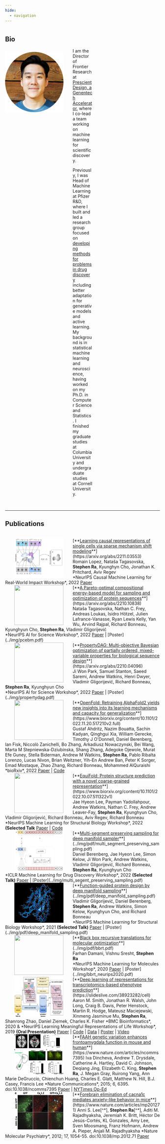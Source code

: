 ```yaml
---
hide:
  - navigation
---
```



# 
##  Bio
<style>
img {
  /* border-radius: 50%; */
  display: block;
  margin-left: auto;
  margin-right: auto;
}
</style>

<style>
    img {
    /* border-radius: 50%; */
    /* display: block;
    /* padding: 7px; */
    /* margin-left: auto;
    margin-right: auto; */
    float: left;
    }
</style>

<img src="../img/profile.png" alt="profile" style="width:190px;height:196px; margin-top:12px; margin-right:15px;" />


<div style="text-align:left; vertical-align: left; padding:0px 220px;">
<p>
I am the Director of Frontier Research at <a href="https://www.gene.com/prescient">Prescient Design, a Genentech Accelerator</a>, where I co-lead a team working on machine learning for scientific discovery. 
</p>
<p>
Previously, I was Head of Machine Learning at Pfizer R&D, where I built and led a research group focused on <a href="https://insights.pfizer.com/pfizer-is-using-ai-to-discover-breakthrough-medicines">developing methods for problems in drug discovery</a> including better adaptation for generative models and active learning. My background is in statistical machine learning and neuroscience, having worked on my Ph.D. in Computer Science and Statistics. I finished my graduate studies at Columbia University and undergraduate studies at Cornell University.
</p>
</div>
<br>

----

## Publications

<br>

<img src="../img/sparse.png" style="height:130px; width:160px; margin-top:0px; margin-left:30px; margin-right:30px;">
[**<ins>Learning causal representations of single cells via sparse mechanism shift modeling</ins>**](https://arxiv.org/abs/2211.03553)
<br>
Romain Lopez, Nataša Tagasovska, <b>Stephen Ra</b>, Kyunghyn Cho, Jonathan K. Pritchard, Aviv Regev
<br>
*NeurIPS Causal Machine Learning for Real-World Impact Workshop*, 2022 
<a href="https://arxiv.org/abs/2211.03553">Paper</a>

<br>

<img src="../img/pcebm.png" style="height:130px; width:160px; margin-top:0px; margin-left:30px; margin-right:30px;">
[**<ins>A Pareto-optimal compositional energy-based model for sampling and optimization of protein sequences</ins>**](https://arxiv.org/abs/2210.10838)
<br>
Nataša Tagasovska, Nathan C. Frey, Andreas Loukas, Isidro Hötzel, Julien Lafrance-Vanasse, Ryan Lewis Kelly, Yan Wu, Arvind Rajpal, Richard Bonneau, Kyunghyun Cho, <b>Stephen Ra</b>, Vladimir Gligorijević
<br>
*NeurIPS AI for Science Workshop*, 2022 
<a href="https://arxiv.org/abs/2210.10838">Paper</a> | [Poster](../img/pcebm.pdf)

<br>

<img src="../img/propertydag.png" style="height:130px; width:160px; margin-top:0px; margin-left:30px; margin-right:30px;">
[**<ins>PropertyDAG: Multi-objective Bayesian optimization of partially ordered, mixed-variable properties for biological sequence design</ins>**](https://arxiv.org/abs/2210.04096)
<br>
Ji Won Park, Samuel Stanton, Saeed Saremi, Andrew Watkins, Henri Dwyer, Vladimir Gligorijević, Richard Bonneau, <b>Stephen Ra</b>, Kyunghyun Cho
<br>
*NeurIPS AI for Science Workshop*, 2022 
<a href="https://arxiv.org/abs/2210.04096">Paper</a> | [Poster](../img/propertydag.pdf)

<br>

<img src="../img/openfold.gif" style="height:130px; width:160px; margin-top:0px; margin-left:30px; margin-right:30px;">
[**<ins>OpenFold: Retraining AlphaFold2 yields new insights into its learning mechanisms and capacity for generalization</ins>**](https://www.biorxiv.org/content/10.1101/2022.11.20.517210v2.full)
<br>
Gustaf Ahdritz, Nazim Bouatta, Sachin Kadyan, Qinghgui Xia, William Gerecke, Timothy J O'Donnell, Daniel Berenberg, Ian Fisk, Niccolò Zanichelli, Bo Zhang, Arkadiusz Nowaczynski, Bei Wang, Marta M Stepniewska-Dziubinska, Shang Zhang, Adegoke Ojewole, Murat Efe Guney, Stella Biderman, Andrew M Watkins, <b>Stephen Ra</b>, Pablo Ribalta Lorenzo, Lucas Nivon, Brian Weitzner, Yih-En Andrew Ban, Peter K Sorger, Emad Mostaque, Zhao Zhang, Richard Bonneau, Mohammed AlQuraishi
<br>
*bioRxiv*, 2022  
<a href="https://www.biorxiv.org/content/10.1101/2022.11.20.517210v2.full">Paper</a> | <a href="https://github.com/aqlaboratory/openfold">Code</a>

<br>

<img src="../img/equifold.gif" style="height:130px; width:160px; margin-top:0px; margin-left:30px; margin-right:30px;">
[**<ins>EquiFold: Protein structure prediction with a novel coarse-grained representation</ins>**](https://www.biorxiv.org/content/10.1101/2022.10.07.511322v1)
<br>
Jae Hyeon Lee, Payman Yadollahpour, Andrew Watkins, Nathan C. Frey, Andrew Leaver-Fay, <b>Stephen Ra</b>, Kyunghyun Cho, Vladimir Gligorijević, Richard Bonneau, Aviv Regev, Richard Bonneau
<br>
*NeurIPS Machine Learning for Structural Biology Workshop*, 2022  <b>(Selected Talk</b>  
<a href="https://www.biorxiv.org/content/10.1101/2022.10.07.511322v1">Paper</a> | <a href="https://github.com/Genentech/equifold">Code</a>

<br>

<img src="../img/msps_before.png" style="height:130px; width:160px; margin-top:0px; margin-left:30px; margin-right:30px;">
[**<ins>Multi-segment preserving sampling for deep manifold sampler</ins>**](../img/pdf/multi_segment_preserving_sampling.pdf)
<br>
Daniel Berenberg, Jae Hyeon Lee, Simon Kelow, Ji Won Park, Andrew Watkins, Vladimir Gligorijević, Richard Bonneau, <b>Stephen Ra</b>, Kyunghyun Cho
<br>
*ICLR Machine Learning for Drug Discovery Workshop*, 2022  <b>(Selected Talk)</b>  
<a href="https://arxiv.org/abs/2205.04259">Paper</a> | [Poster](../img/multi_segent_preserving_sampling.pdf)

<br>

<img src="../img/manifold_sampling.gif" style="height:130px; width:160px; margin-top:0px; margin-left:30px; margin-right:30px;">
[**<ins>Function-guided protein design by deep manifold sampling</ins>**](../img/pdf/deep_manifold_sampling.pdf)
<br>
Vladimir Gligorijević, Daniel Berenberg, <b>Stephen Ra</b>, Andrew Watkins, Simon Kelow, Kyunghyun Cho, and Richard Bonneau
<br>
*NeurIPS Machine Learning for Structural Biology Workshop*, 2021  <b>(Selected Talk)</b>  
<a href="https://www.biorxiv.org/content/10.1101/2021.12.22.473759v1">Paper</a> | [Poster](../img/pdf/deep_manifold_sampling.pdf)

<br>

<img src="../img/bbrt.gif" style="height:130px; width:160px; margin-top:0px; margin-left:30px; margin-right:30px;">
[**<ins>Black box recursive translations for molecular optimization</ins>**](../img/pdf/bbrt.pdf)
<br>
Farhan Damani, Vishnu Sresht, <b>Stephen Ra</b>
<br>
*NeurIPS Machine Learning for Molecules Workshop*, 2020  
<a href="https://arxiv.org/abs/1912.10156">Paper</a> | [Poster](../img/bbrt_neurips2020.pdf)

<br>

<img src="../img/phenotype.png" style="height:130px; width:160px; margin-top:0px; margin-left:30px; margin-right:30px;">
[**<ins>Deep learning of representations for transcriptomics-based phenotype prediction</ins>**](https://slideslive.com/38923282/cell)  
Aaron M. Smith, Jonathan R. Walsh, John Long, Craig B. Davis, Peter Henstock,
Martin R. Hodge, Mateusz Maciejewski, Xinmeng Jasminue Mu, <b>Stephen Ra</b>,
Shanrong Zhao, Daniel Ziemek, Charles K. Fisher   
*BMC Bioinformatics*, 2020 & *NeurIPS Learning Meaningful Representations of Life Workshop*, 2019 <b>(Oral Presentation)</b>  
<a href="https://www.biorxiv.org/content/10.1101/574723v2">Paper</a> |
<a href="https://github.com/unlearnai/representation_learning_for_transcriptomics">Code</a> |
<a href="https://figshare.com/projects/Deep_learning_of_representations_for_transcriptomics-based_phenotype_prediction/60938">Data</a> | <a href="https://www.biorxiv.org/content/10.1101/574723v2">Poster</a> | <a href="https://slideslive.com/38921963/learning-meaningful-representations-of-life-4">Video</a>

<br>

<img src="../img/faah.jpg" style="height:130px; width:160px; margin-top:0px; margin-left:30px; margin-right:30px;">
[**<ins>FAAH genetic variation enhances frontoamygdala function in mouse and human</ins>**](https://www.nature.com/articles/ncomms7395)  
Iva Dincheva, Andrew T. Drysdale, Catherine A. Hartley, David C. Johnson, Deqiang Jing, Elizabeth C. King, <b>Stephen Ra</b>, J. Megan Gray, Ruirong Yang, Ann Marie DeGruccio, Chienchun Huang, Charles E. Glatt, Matthew N. Hill, B.J. Casey, Francis Lee   
*Nature Communications*, 2015; 6, 6395. doi:10.1038/ncomms7395   
<a href="/assets/papers/dincheva_et_al_2015.pdf" class="button small">Paper</a> |
<a href="https://www.nytimes.com/2015/03/08/opinion/sunday/the-feel-good-gene.html?_r=1" class="button small">NYTimes Op-Ed</a>

<br>

<img src="../img/cacna1c.png" style="height:130px; width:160px; margin-top:0px; margin-left:30px; margin-right:30px;">
[**<ins>Forebrain elimination of cacna1c mediates anxiety-like behavior in mice</ins>**](https://www.nature.com/articles/mp201271)  
Anni S. Lee[^*], <b>Stephen Ra</b>[^*], Aditi M. Rajadhyaksha, Jeremiah K. Britt, Héctor De Jesús-Cortés, KL Gonzales, Amy Lee, Sven Moosmang, Franz Hofmann, Andrew A. Pieper, Anjali M. Rajadhyaksha   
*Nature Molecular Psychiatry*, 2012; 17, 1054-55. doi:10.1038/mp.2012.71   
<a href="/assets/papers/lee_et_al_2012.pdf" class="button small">Paper</a>



[^*]: Equal contribution